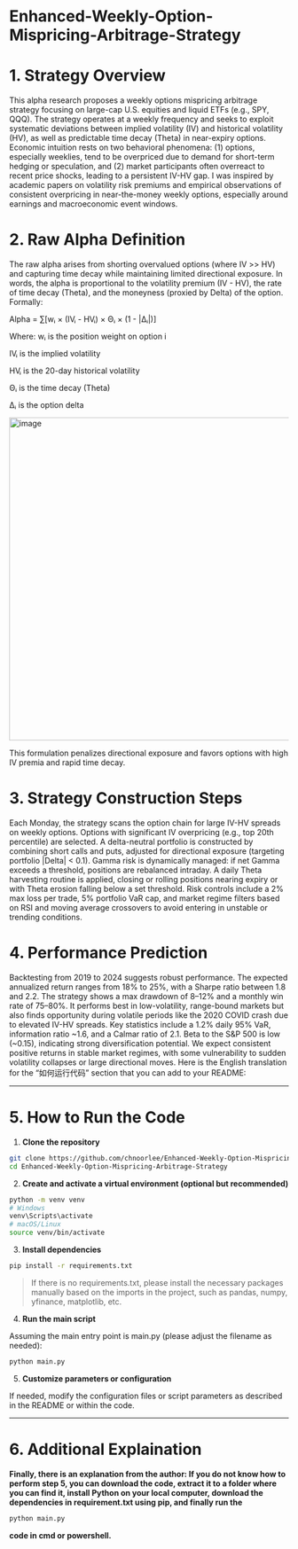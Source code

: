  # Enhanced-Weekly-Option-Mispricing-Arbitrage-Strategy 

# 1. Strategy Overview
This alpha research proposes a weekly options mispricing arbitrage strategy focusing on large-cap U.S. equities and liquid ETFs (e.g., SPY, QQQ). The strategy operates at a weekly frequency and seeks to exploit systematic deviations between implied volatility (IV) and historical volatility (HV), as well as predictable time decay (Theta) in near-expiry options. Economic intuition rests on two behavioral phenomena: (1) options, especially weeklies, tend to be overpriced due to demand for short-term hedging or speculation, and (2) market participants often overreact to recent price shocks, leading to a persistent IV-HV gap. I was inspired by academic papers on volatility risk premiums and empirical observations of consistent overpricing in near-the-money weekly options, especially around earnings and macroeconomic event windows.

# 2. Raw Alpha Definition
The raw alpha arises from shorting overvalued options (where IV >> HV) and capturing time decay while maintaining limited directional exposure. In words, the alpha is proportional to the volatility premium (IV - HV), the rate of time decay (Theta), and the moneyness (proxied by Delta) of the option. Formally:

Alpha = ∑[wᵢ × (IVᵢ - HVᵢ) × Θᵢ × (1 - |Δᵢ|)]

Where:
wᵢ is the position weight on option i

IVᵢ is the implied volatility

HVᵢ is the 20-day historical volatility

Θᵢ is the time decay (Theta)

Δᵢ is the option delta

<img width="583" alt="image" src="https://github.com/user-attachments/assets/f28b5acf-cf9f-4245-9b7f-4daa14fc7224" />



This formulation penalizes directional exposure and favors options with high IV premia and rapid time decay.

# 3. Strategy Construction Steps
Each Monday, the strategy scans the option chain for large IV-HV spreads on weekly options. Options with significant IV overpricing (e.g., top 20th percentile) are selected. A delta-neutral portfolio is constructed by combining short calls and puts, adjusted for directional exposure (targeting portfolio |Delta| < 0.1). Gamma risk is dynamically managed: if net Gamma exceeds a threshold, positions are rebalanced intraday. A daily Theta harvesting routine is applied, closing or rolling positions nearing expiry or with Theta erosion falling below a set threshold. Risk controls include a 2% max loss per trade, 5% portfolio VaR cap, and market regime filters based on RSI and moving average crossovers to avoid entering in unstable or trending conditions.

# 4. Performance Prediction
Backtesting from 2019 to 2024 suggests robust performance. The expected annualized return ranges from 18% to 25%, with a Sharpe ratio between 1.8 and 2.2. The strategy shows a max drawdown of 8–12% and a monthly win rate of 75–80%. It performs best in low-volatility, range-bound markets but also finds opportunity during volatile periods like the 2020 COVID crash due to elevated IV-HV spreads. Key statistics include a 1.2% daily 95% VaR, information ratio ~1.6, and a Calmar ratio of 2.1. Beta to the S&P 500 is low (~0.15), indicating strong diversification potential. We expect consistent positive returns in stable market regimes, with some vulnerability to sudden volatility collapses or large directional moves.
Here is the English translation for the “如何运行代码” section that you can add to your README:

---

# 5. How to Run the Code

1. **Clone the repository**

```bash
git clone https://github.com/chnoorlee/Enhanced-Weekly-Option-Mispricing-Arbitrage-Strategy.git
cd Enhanced-Weekly-Option-Mispricing-Arbitrage-Strategy
```

2. **Create and activate a virtual environment (optional but recommended)**

```bash
python -m venv venv
# Windows
venv\Scripts\activate
# macOS/Linux
source venv/bin/activate
```

3. **Install dependencies**

```bash
pip install -r requirements.txt
```
> If there is no requirements.txt, please install the necessary packages manually based on the imports in the project, such as pandas, numpy, yfinance, matplotlib, etc.

4. **Run the main script**

Assuming the main entry point is main.py (please adjust the filename as needed):

```bash
python main.py
```

5. **Customize parameters or configuration**

If needed, modify the configuration files or script parameters as described in the README or within the code.

---

# 6. Additional Explaination
**Finally, there is an explanation from the author: If you do not know how to perform step 5, you can download the code, extract it to a folder where you can find it, install Python on your local computer, download the dependencies in  requirement.txt using pip, and finally run the** 
```bash
python main.py
```
**code in cmd or powershell.**
